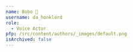 ```yaml
---
name: Bobo 🪿
username: da_honklord
role:
  - Voice Actor
pfp: /src/content/authors/_images/default.png
isArchived: false
---
```

